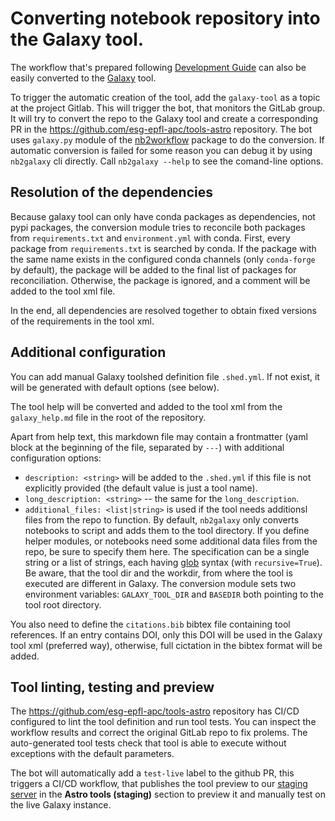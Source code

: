 # Converting notebook repository into the Galaxy tool.

The workflow that's prepared following [Development Guide](docs/guide-development) can also be easily converted to the [Galaxy](https://github.com/galaxyproject/galaxy) tool.

To trigger the automatic creation of the tool, add the `galaxy-tool` as a topic at the project Gitlab. This will trigger the bot, that monitors the GitLab group. It will try to convert the repo to the Galaxy tool and create a corresponding PR in the https://github.com/esg-epfl-apc/tools-astro repository. The bot uses `galaxy.py` module of the [nb2workflow](https://github.com/oda-hub/nb2workflow) package to do the conversion. If automatic conversion is failed for some reason you can debug it by using `nb2galaxy` cli directly. Call `nb2galaxy --help` to see the comand-line options.

## Resolution of the dependencies

Because galaxy tool can only have conda packages as dependencies, not pypi packages, the conversion module tries to reconcile both packages from `requirements.txt` and `environment.yml` with conda. First, every package from `requirements.txt` is searched by conda. If the package with the same name exists in the configured conda channels (only `conda-forge` by default), the package will be added to the final list of packages for reconciliation. Otherwise, the package is ignored, and a comment will be added to the tool xml file.

In the end, all dependencies are resolved together to obtain fixed versions of the requirements in the tool xml.

## Additional configuration

You can add manual Galaxy toolshed definition file `.shed.yml`. If not exist, it will be generated with default options (see below).

The tool help will be converted and added to the tool xml from the `galaxy_help.md` file in the root of the repository.

Apart from help text, this markdown file may contain a frontmatter (yaml block at the beginning of the file, separated by `---`) with additional configuration options:

- `description: <string>` will be added to the `.shed.yml` if this file is not explicitly provided (the default value is just a tool name).
- `long_description: <string>` -- the same for the `long_description`.
- `additional_files: <list|string>` is used if the tool needs additionsl files from the repo to function. By default, `nb2galaxy` only converts notebooks to script and adds them to the tool directory. If you define helper modules, or notebooks need some additional data files from the repo, be sure to specify them here. The specification can be a single string or a list of strings, each having [glob](https://docs.python.org/3/library/glob.html#glob.glob) syntax (with `recursive=True`). Be aware, that the tool dir and the workdir, from where the tool is executed are different in Galaxy. The conversion module sets two environment variables: `GALAXY_TOOL_DIR` and `BASEDIR` both pointing to the tool root directory.

You also need to define the `citations.bib` bibtex file containing tool references. If an entry contains DOI, only this DOI will be used in the Galaxy tool xml (preferred way), otherwise, full cictation in the bibtex format will be added.

## Tool linting, testing and preview

The https://github.com/esg-epfl-apc/tools-astro repository has CI/CD configured to lint the tool definition and run tool tests. You can inspect the workflow results and correct the original GitLab repo to fix prolems. The auto-generated tool tests check that tool is able to execute without exceptions with the default parameters.

The bot will automatically add a `test-live` label to the github PR, this triggers a CI/CD workflow, that publishes the tool preview to our [staging server](https://galaxy.odahub.fr) in the **Astro tools (staging)** section to preview it and manually test on the live Galaxy instance.
